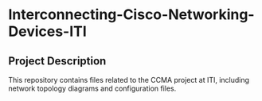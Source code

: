 # Interconnecting-Cisco-Networking-Devices-ITI
## Project Description
This repository contains files related to the CCMA project at ITI, including network topology diagrams and configuration files.
